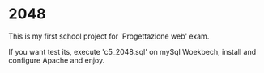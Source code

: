 # 2048
This is my first school project for 'Progettazione web' exam.

If you want test its, execute 'c5_2048.sql' on mySql Woekbech, install and configure Apache and enjoy. 
